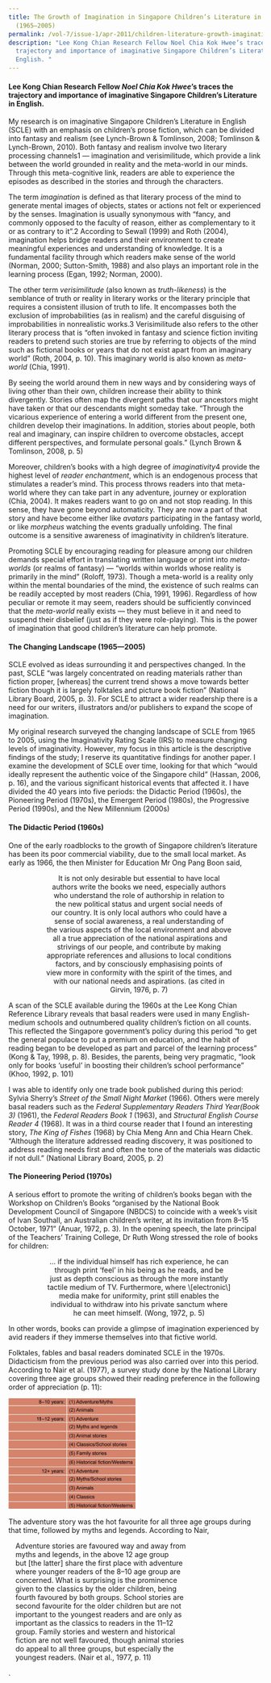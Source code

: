 ```yaml
---
title: The Growth of Imagination in Singapore Children’s Literature in English
  (1965–2005)
permalink: /vol-7/issue-1/apr-2011/children-literature-growth-imagination/
description: "Lee Kong Chian Research Fellow Noel Chia Kok Hwee’s traces the
  trajectory and importance of imaginative Singapore Children’s Literature in
  English. "
---
```

#### Lee Kong Chian Research Fellow _Noel Chia Kok Hwee_’s traces the trajectory and importance of imaginative Singapore Children’s Literature in English.

My research is on imaginative Singapore Children’s Literature in English (SCLE) with an emphasis on children’s prose fiction, which can be divided into fantasy and realism (see Lynch-Brown & Tomlinson, 2008; Tomlinson & Lynch-Brown, 2010). Both fantasy and realism involve two literary processing channels1 — imagination and verisimilitude, which provide a link between the world grounded in reality and the meta-world in our minds. Through this meta-cognitive link, readers are able to experience the episodes as described in the stories and through the characters.

The term *imagination* is defined as that literary process of the mind to generate mental images of objects, states or actions not felt or experienced by the senses. Imagination is usually synonymous with “fancy, and commonly opposed to the faculty of reason, either as complementary to it or as contrary to it”.2 According to Sewall (1999) and Roth (2004), imagination helps bridge readers and their environment to create meaningful experiences and understanding of knowledge. It is a fundamental facility through which readers make sense of the world (Norman, 2000; Sutton-Smith, 1988) and also plays an important role in the learning process (Egan, 1992; Norman, 2000).

The other term *verisimilitude* (also known as *truth-likeness*) is the semblance of truth or reality in literary works or the literary principle that requires a consistent illusion of truth to life. It encompasses both the exclusion of improbabilities (as in realism) and the careful disguising of improbabilities in nonrealistic works.3 Verisimilitude also refers to the other literary process that is “often invoked in fantasy and science fiction inviting readers to pretend such stories are true by referring to objects of the mind such as fictional books or years that do not exist apart from an imaginary world” (Roth, 2004, p. 10). This imaginary world is also known as *meta-world* (Chia, 1991).

By seeing the world around them in new ways and by considering ways of living other than their own, children increase their ability to think divergently. Stories often map the divergent paths that our ancestors might have taken or that our descendants might someday take. “Through the vicarious experience of entering a world different from the present one, children develop their imaginations. In addition, stories about people, both real and imaginary, can inspire children to overcome obstacles, accept different perspectives, and formulate personal goals.” (Lynch Brown & Tomlinson, 2008, p. 5)

Moreover, children’s books with a high degree of *imaginativity*4 provide the highest level of *reader enchantment*, which is an endogenous process that stimulates a reader’s mind. This process throws readers into that meta-world where they can take part in any adventure, journey or exploration (Chia, 2004). It makes readers want to go on and not stop reading. In this sense, they have gone beyond automaticity. They are now a part of that story and have become either like *avatars* participating in the fantasy world, or like *morpheus* watching the events gradually unfolding. The final outcome is a sensitive awareness of imaginativity in children’s literature.

Promoting SCLE by encouraging reading for pleasure among our children demands special effort in translating written language or print into *meta-worlds* (or realms of fantasy) — “worlds within worlds whose reality is primarily in the mind” (Roloff, 1973). Though a meta-world is a reality only within the mental boundaries of the mind, the existence of such realms can be readily accepted by most readers (Chia, 1991, 1996). Regardless of how peculiar or remote it may seem, readers should be sufficiently convinced that the *meta-world* really exists — they must believe in it and need to suspend their disbelief (just as if they were role-playing). This is the power of imagination that good children’s literature can help promote.

#### **The Changing Landscape (1965—2005)**

SCLE evolved as ideas surrounding it and perspectives changed. In the past, SCLE “was largely concentrated on reading materials rather than fiction proper, \[whereas\] the current trend shows a move towards better fiction though it is largely folktales and picture book fiction” (National Library Board, 2005, p. 3). For SCLE to attract a wider readership there is a need for our writers, illustrators and/or publishers to expand the scope of imagination.

My original research surveyed the changing landscape of SCLE from 1965 to 2005, using the Imaginativity Rating Scale (IRS) to measure changing levels of imaginativity. However, my focus in this article is the descriptive findings of the study; I reserve its quantitative findings for another paper. I examine the development of SCLE over time, looking for that which “would ideally represent the authentic voice of the Singapore child” (Hassan, 2006, p. 16), and the various significant historical events that affected it. I have divided the 40 years into five periods: the Didactic Period (1960s), the Pioneering Period (1970s), the Emergent Period (1980s), the Progressive Period (1990s), and the New Millennium (2000s)

#### **The Didactic Period (1960s)**

One of the early roadblocks to the growth of Singapore children’s literature has been its poor commercial viability, due to the small local market. As early as 1966, the then Minister for Education Mr Ong Pang Boon said,

<center>&emsp;It is not only desirable but essential to have local<br>
&emsp;authors write the books we need, especially authors<br>
&emsp;who understand the role of authorship in relation to<br>
&emsp;the new political status and urgent social needs of <br>
&emsp;our country. It is only local authors who could have a<br>
&emsp;sense of social awareness, a real understanding of<br>
&emsp;the various aspects of the local environment and above<br>
&emsp; all a true appreciation of the national aspirations and <br> 												&emsp;strivings of our people, and contribute by making <br>
&emsp;appropriate references and allusions to local conditions<br> 
&emsp;factors, and by consciously emphasising points of<br> 
&emsp;view more in conformity with the spirit of the times, and<br> 
&emsp;with our national needs and aspirations. (as cited in<br> 
&emsp;Girvin, 1976, p. 7)</center> 

A scan of the SCLE available during the 1960s at the Lee Kong Chian Reference Library reveals that basal readers were used in many English-medium schools and outnumbered quality children’s fiction on all counts. This reflected the Singapore government’s policy during this period “to get the general populace to put a premium on education, and the habit of reading began to be developed as part and parcel of the learning process” (Kong & Tay, 1998, p. 8). Besides, the parents, being very pragmatic, “look only for books ‘useful’ in boosting their children’s school performance” (Khoo, 1992, p. 101)

I was able to identify only one trade book published during this period: Sylvia Sherry’s *Street of the Small Night Market* (1966). Others were merely basal readers such as the *Federal Supplementary Readers Third Year(Book 3)* (1961), the *Federal Readers Book 1* (1963), and *Structural English Course Reader 4* (1968). It was in a third course reader that I found an interesting story, *The King of Fishes* (1968) by Chia Meng Ann and Chia Hearn Chek. “Although the literature addressed reading discovery, it was positioned to address reading needs first and often the tone of the materials was didactic if not dull.” (National Library Board, 2005, p. 2)
	
#### **The Pioneering Period (1970s)**	

A serious effort to promote the writing of children’s books began with the Workshop on Children’s Books “organised by the National Book Development Council of Singapore (NBDCS) to coincide with a week’s visit of Ivan Southall, an Australian children’s writer, at its invitation from 8–15 October, 1971” (Anuar, 1972, p. 3). In the opening speech, the late principal of the Teachers’ Training College, Dr Ruth Wong stressed the role of books for children:

<center>&emsp;… if the individual himself has rich experience, he can<br>
&emsp;through print ‘feel’ in his being as he reads, and be <br>
&emsp;just as depth conscious as through the more instantly<br> 
&emsp;tactile medium of TV. Furthermore, where \[electronic\]<br> 
&emsp;media make for uniformity, print still enables the<br> 
&emsp;individual to withdraw into his private sanctum where<br> 
&emsp;he can meet himself. (Wong, 1972, p. 5)</center>

In other words, books can provide a glimpse of imagination experienced by avid readers if they immerse themselves into that fictive world.

Folktales, fables and basal readers dominated SCLE in the 1970s. Didacticism from the previous period was also carried over into this period. According to Nair et al. (1977), a survey study done by the National Library covering three age groups showed their reading preference in the following order of appreciation (p. 11):

<img style="width:50%;" src="/images/Vol%207%20Issue%201/ChildrenLiterature/table.jpg">
<div style="background-color: white;"></div>

The adventure story was the hot favourite for all three age groups during that time, followed by myths and legends. According to Nair,

&emsp;Adventure stories are favoured way and away from<br> 
&emsp;myths and legends, in the above 12 age group<br> 
&emsp;but \[the latter\] share the first place with adventure <br>
&emsp;where younger readers of the 8–10 age group are <br>
&emsp;concerned. What is surprising is the prominence <br>
&emsp;given to the classics by the older children, being <br>
&emsp;fourth favoured by both groups. School stories are <br>
&emsp;second favourite for the older children but are not <br>
&emsp;important to the youngest readers and are only as <br>
&emsp;important as the classics to readers in the 11–12<br>
&emsp;group. Family stories and western and historical <br>
&emsp;fiction are not well favoured, though animal stories <br>
&emsp;do appeal to all three groups, but especially the <br>
&emsp;youngest readers. (Nair et al., 1977, p. 11)








.